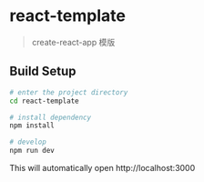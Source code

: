 # react-template

> create-react-app 模版

## Build Setup

```bash
# enter the project directory
cd react-template

# install dependency
npm install

# develop
npm run dev
```

This will automatically open http://localhost:3000